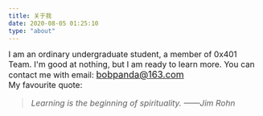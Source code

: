 ```yaml
---
title: 关于我
date: 2020-08-05 01:25:10
type: "about"
---
```


<font size=3>I am an ordinary undergraduate student, a member of 0x401 Team. 
I'm good at nothing, but I am ready to learn more.
You can contact me with email:  <font size=3><font size =4>bobpanda@163.com<font size =4>  
<font size=3>
My favourite quote:
<font size=3>
> *Learning is the beginning of spirituality.  ——Jim Rohn*
